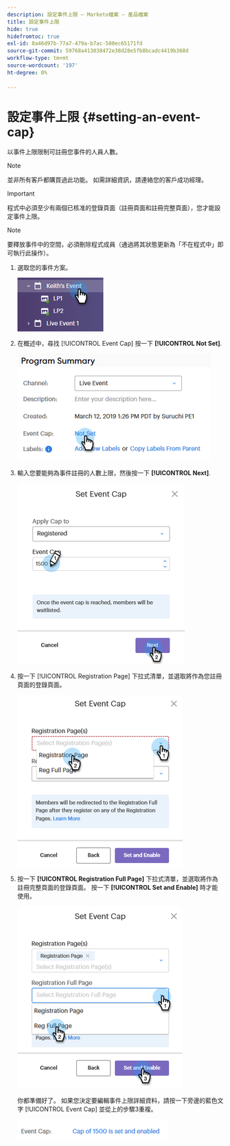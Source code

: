 ```yaml
---
description: 設定事件上限 — Marketo檔案 — 產品檔案
title: 設定事件上限
hide: true
hidefromtoc: true
exl-id: 8a46d97b-77a7-479a-b7ac-580ec65171fd
source-git-commit: 59768a413038472e38d28e5fb8bcadc4419b360d
workflow-type: tm+mt
source-wordcount: '197'
ht-degree: 0%

---
```


# 設定事件上限 {#setting-an-event-cap}

以事件上限限制可註冊您事件的人員人數。

>[!NOTE]
>
>並非所有客戶都購買過此功能。 如需詳細資訊，請連絡您的客戶成功經理。

>[!IMPORTANT]
>程式中必須至少有兩個已核准的登錄頁面（註冊頁面和註冊完整頁面），您才能設定事件上限。

>[!NOTE]
>
>要釋放事件中的空間，必須刪除程式成員（通過將其狀態更新為「不在程式中」即可執行此操作）。

1. 選取您的事件方案。

   ![影像一](assets/setting-an-event-cap-1.png)

1. 在概述中，尋找 [!UICONTROL Event Cap] 按一下 **[!UICONTROL Not Set]**.

   ![影像二](assets/setting-an-event-cap-2.png)

1. 輸入您要能夠為事件註冊的人數上限，然後按一下 **[!UICONTROL Next]**.

   ![第三圖](assets/setting-an-event-cap-3.png)

1. 按一下 [!UICONTROL Registration Page] 下拉式清單，並選取將作為您註冊頁面的登錄頁面。

   ![影像四](assets/setting-an-event-cap-4.png)

1. 按一下 **[!UICONTROL Registration Full Page]** 下拉式清單，並選取將作為註冊完整頁面的登錄頁面。 按一下 **[!UICONTROL Set and Enable]** 時才能使用。

   ![第五圖](assets/setting-an-event-cap-5.png)

   你都準備好了。 如果您決定要編輯事件上限詳細資料，請按一下旁邊的藍色文字 [!UICONTROL Event Cap] 並從上的步驟3重複。

   ![第六圖](assets/setting-an-event-cap-6.png)
